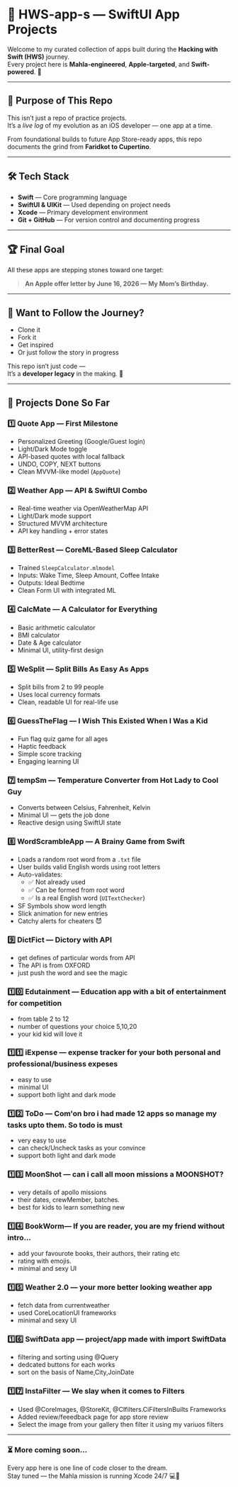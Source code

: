 # 📱 HWS-app-s — SwiftUI App Projects

Welcome to my curated collection of apps built during the **Hacking with Swift (HWS)** journey.  
Every project here is **Mahla-engineered**, **Apple-targeted**, and **Swift-powered**. 🍏

---

## 🚀 Purpose of This Repo

This isn’t just a repo of practice projects.  
It’s a *live log* of my evolution as an iOS developer — one app at a time.

From foundational builds to future App Store-ready apps, this repo documents the grind from **Faridkot to Cupertino**.

---

## 🛠 Tech Stack

- **Swift** — Core programming language  
- **SwiftUI & UIKit** — Used depending on project needs  
- **Xcode** — Primary development environment  
- **Git + GitHub** — For version control and documenting progress  


---


## 🏆 Final Goal

All these apps are stepping stones toward one target:

> **An Apple offer letter by June 16, 2026 — My Mom’s Birthday.**

---

## 🤝 Want to Follow the Journey?

- Clone it  
- Fork it  
- Get inspired  
- Or just follow the story in progress

This repo isn’t just code —  
It’s a **developer legacy** in the making. 🍏

---

## 📱 Projects Done So Far

### 1️⃣ Quote App — First Milestone  
- Personalized Greeting (Google/Guest login)  
- Light/Dark Mode toggle  
- API-based quotes with local fallback  
- UNDO, COPY, NEXT buttons  
- Clean MVVM-like model (`AppQuote`)

### 2️⃣ Weather App — API & SwiftUI Combo  
- Real-time weather via OpenWeatherMap API  
- Light/Dark mode support  
- Structured MVVM architecture  
- API key handling + error states

### 3️⃣ BetterRest — CoreML-Based Sleep Calculator  
- Trained `SleepCalculator.mlmodel`  
- Inputs: Wake Time, Sleep Amount, Coffee Intake  
- Outputs: Ideal Bedtime  
- Clean Form UI with integrated ML

### 4️⃣ CalcMate — A Calculator for Everything  
- Basic arithmetic calculator  
- BMI calculator  
- Date & Age calculator  
- Minimal UI, utility-first design

### 5️⃣ WeSplit — Split Bills As Easy As Apps  
- Split bills from 2 to 99 people  
- Uses local currency formats  
- Clean, readable UI for real-life use

### 6️⃣ GuessTheFlag — I Wish This Existed When I Was a Kid  
- Fun flag quiz game for all ages  
- Haptic feedback  
- Simple score tracking  
- Engaging learning UI

### 7️⃣ tempSm — Temperature Converter from Hot Lady to Cool Guy  
- Converts between Celsius, Fahrenheit, Kelvin  
- Minimal UI — gets the job done  
- Reactive design using SwiftUI state

### 8️⃣ WordScrambleApp — A Brainy Game from Swift  
- Loads a random root word from a `.txt` file  
- User builds valid English words using root letters  
- Auto-validates:
  - ✅ Not already used  
  - ✅ Can be formed from root word  
  - ✅ Is a real English word (`UITextChecker`)  
- SF Symbols show word length  
- Slick animation for new entries  
- Catchy alerts for cheaters 😈

### 9️⃣ DictFict — Dictory with API 
- get defines of particular words from API  
- The API is from OXFORD 
- just push the word and see the magic

### 1️⃣0️⃣  Edutainment — Education app with a bit of entertainment for competition  
- from table 2 to 12  
- number of questions your choice 5,10,20 
- your kid kid will love it
 
### 1️⃣1️⃣  iExpense — expense tracker for your both personal and professional/business expeses
- easy to use 
- minimal UI
- support both light and dark mode

### 1️⃣2️⃣  ToDo — Com'on bro i had made 12 apps so manage my tasks upto them. So todo is must
- very easy to use  
- can check/Uncheck tasks as your convince 
- support both light and dark mode
 
### 1️⃣3️⃣  MoonShot — can i call all moon missions a MOONSHOT?
- very details of apollo missions 
- their dates, crewMember, batches.
- best for kids to learn something new

### 1️⃣4️⃣  BookWorm— If you are reader, you are my friend without intro...
- add your favourote books, their authors, their rating etc 
- rating with emojis.
- minimal and sexy UI

### 1️⃣5️⃣ Weather 2.0 — your more better looking weather app
- fetch data from currentweather 
- used CoreLocationUI frameworks
- minimal and sexy UI

### 1️⃣6️⃣ SwiftData app — project/app made with import SwiftData
- filtering and sorting using @Query
- dedcated buttons for each works
- sort on the basis of Name,City,JoinDate

### 1️⃣7️⃣ InstaFilter — We slay when it comes to Filters
- Used @CoreImages, @StoreKit, @CIfilters.CiFiltersInBuilts Frameworks
- Added review/feeedback page for app store review
- Select the image from your gallery then filter it using my variuos filters
---
### ⏳ More coming soon...

Every app here is one line of code closer to the dream.  
Stay tuned — the Mahla mission is running Xcode 24/7 💻🚀
